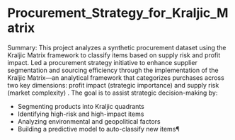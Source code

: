 # Procurement_Strategy_for_Kraljic_Matrix

Summary: This project analyzes a synthetic procurement dataset using the Kraljic Matrix framework to classify items based on supply risk and profit impact. Led a procurement strategy initiative to enhance supplier segmentation and sourcing efficiency through the implementation of the Kraljic Matrix—an analytical framework that categorizes purchases across two key dimensions: profit impact (strategic importance) and supply risk (market complexity) .
The goal is to assist strategic decision-making by:
* Segmenting products into Kraljic quadrants
* Identifying high-risk and high-impact items
* Analyzing environmental and geopolitical factors
* Building a predictive model to auto-classify new items¶
